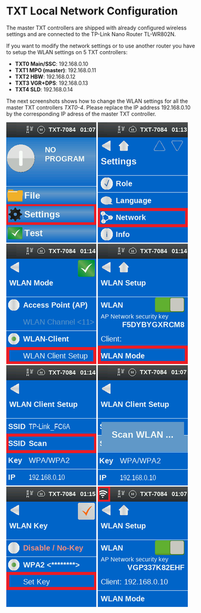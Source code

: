 # TXT Local Network Configuration
The master TXT controllers are shipped with already configured wireless settings and are connected to the TP-Link Nano Router TL-WR802N.

If you want to modify the network settings or to use another router you have to setup the WLAN settings on 5 TXT controllers:
* **TXT0 Main/SSC**: 192.168.0.10
* **TXT1 MPO (master)**: 192.168.0.11
* **TXT2 HBW**: 192.168.0.12
* **TXT3 VGR+DPS**: 192.168.0.13
* **TXT4 SLD**: 192.168.0.14

The next screenshots shows how to change the WLAN settings for all the master TXT controllers *TXT0-4*. Please replace the IP address 192.168.0.10 by the corresponding IP adress of the master TXT controller.

![Conf TXT Settings](Conf_TXT_Settings.png) ![Conf TXT Network](Conf_TXT_Network.png) ![Conf TXT WLAN](Conf_TXT_WLAN.png) ![Conf TXT WLAN Mode](Conf_TXT_WLAN_Mode.png) ![Conf TXT WLAN Client](Conf_TXT_WLAN_Client.png) ![Conf TXT WLAN Scan](Conf_TXT_WLAN_Scan.png) ![Conf TXT WLAN Key](Conf_TXT_WLAN_Key.png) ![Conf TXT WLAN Symbol](Conf_TXT_WLAN_Symbol.png)
